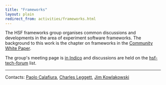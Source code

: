 ```yaml
---
title: "Frameworks"
layout: plain
redirect_from: activities/frameworks.html
---
```


The HSF frameworks group organises common discussions and developments
in the area of experiment software frameworks. The background to this
work is the chapter on frameworks in the [Community White Paper](/organization/cwp.html).

The group's meeting page is [in Indico](https://indico.cern.ch/category/10287/) and
discussions are held on the [hsf-tech-forum](https://groups.google.com/forum/#%21forum/hsf-tech-forum) list.

-----

Contacts: [Paolo Calafiura](mailto:pcalafiura@lbl.gov), [Charles Leggett](mailto:CGLeggett@lbl.gov),
[Jim Kowlakowski](mailto:jbk@fnal.gov)

